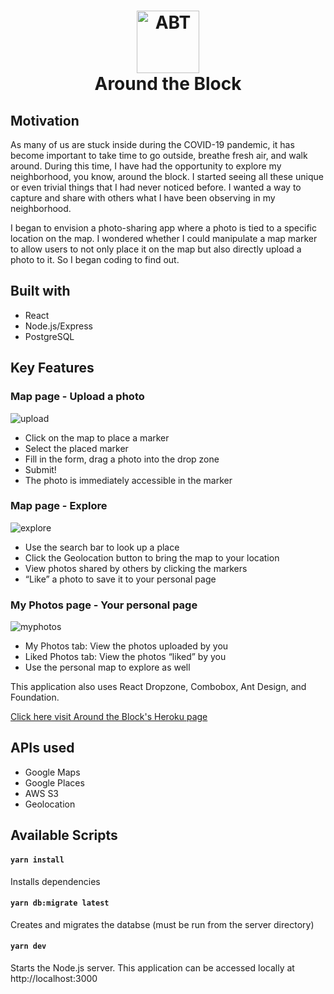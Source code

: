 <h1 align="center">
  <img src="https://around-the-block.s3.amazonaws.com/Pink+Logo.png" alt="ABT" width="100">
  <br>
  Around the Block
  <br>
</h1>

## Motivation
As many of us are stuck inside during the COVID-19 pandemic, it has become important to take time to go outside, breathe fresh air, and walk around. During this time, I have had the opportunity to explore my neighborhood, you know, around the block. I started seeing all these unique or even trivial things that I had never noticed before. I wanted a way to capture and share with others what I have been observing in my neighborhood. 

I began to envision a photo-sharing app where a photo is tied to a specific location on the map. I wondered whether I could manipulate a map marker to allow users to not only place it on the map but also directly upload a photo to it. So I began coding to find out. 

## Built with
- React
- Node.js/Express
- PostgreSQL

## Key Features

### Map page - Upload a photo
![upload](https://media.giphy.com/media/YARjlvcu2On1Y0r8LS/giphy.gif)
- Click on the map to place a marker
- Select the placed marker
- Fill in the form, drag a photo into the drop zone
- Submit!
- The photo is immediately accessible in the marker

### Map page - Explore
![explore](https://media.giphy.com/media/7dS31xSF9pHJC32TQt/giphy.gif)
- Use the search bar to look up a place
- Click the Geolocation button to bring the map to your location
- View photos shared by others by clicking the markers
- “Like” a photo to save it to your personal page

### My Photos page - Your personal page
![myphotos](https://media.giphy.com/media/4b32pc6L3KBRBfOwXf/giphy.gif)
- My Photos tab: View the photos uploaded by you
- Liked Photos tab: View the photos “liked” by you
- Use the personal map to explore as well

This application also uses React Dropzone, Combobox, Ant Design, and Foundation.

[Click here visit Around the Block's Heroku page](https://around-the-block.herokuapp.com/)

## APIs used
- Google Maps
- Google Places
- AWS S3
- Geolocation

## Available Scripts

#### `yarn install`
Installs dependencies

#### `yarn db:migrate latest`
Creates and migrates the databse (must be run from the server directory)

#### `yarn dev`
Starts the Node.js server. This application can be accessed locally at http://localhost:3000

